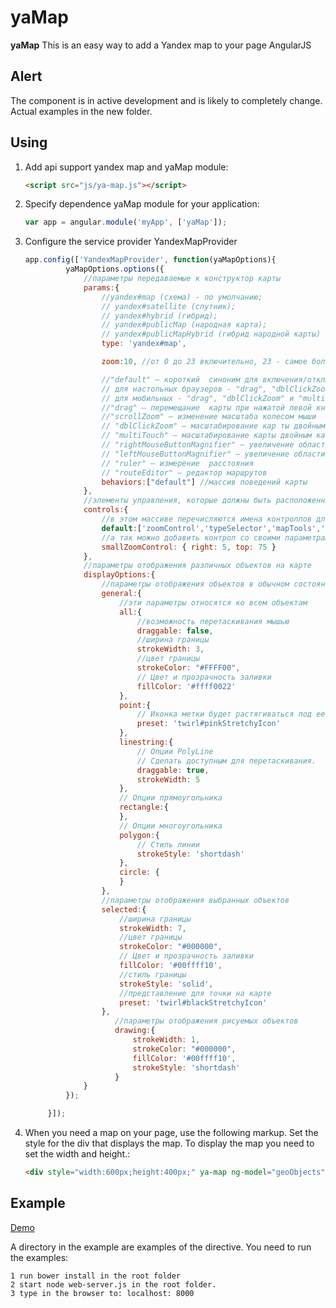 yaMap
==========

**yaMap** This is an easy way to add a Yandex map to your page AngularJS

Alert
-----
The component is in active development and is likely to completely change. Actual examples in the new folder.

Using
-----
1. Add api support yandex map and yaMap module:

   ```html
   <script src="js/ya-map.js"></script>
   ```
2. Specify dependence yaMap module for your application:

   ```javascript
   var app = angular.module('myApp', ['yaMap']);
   ```

3. Configure the service provider YandexMapProvider

   ```javascript
   app.config(['YandexMapProvider', function(yaMapOptions){
       		yaMapOptions.options({
       			//параметры передаваемые к конструктор карты
       			params:{
       				//yandex#map (схема) - по умолчанию;
       				// yandex#satellite (спутник);
       				// yandex#hybrid (гибрид);
       				// yandex#publicMap (народная карта);
       				// yandex#publicMapHybrid (гибрид народной карты)
       				type: 'yandex#map',

       				zoom:10, //от 0 до 23 включительно, 23 - самое большой массштаб

       				//"default" — короткий 	синоним для включения/отключения поведений карты по умолчанию:
       				// для настольных браузеров - "drag", "dblClickZoom", "rightMouseButtonMagnifier",
       				// для мобильных - "drag", "dblClickZoom" и "multiTouch"
       				//"drag" — перемещание 	карты при нажатой левой кнопке мыши либо одиночным касанием;
       				//"scrollZoom" — изменение масштаба колесом мыши
       				// "dblClickZoom" — масштабирование кар	ты двойным щелчком кнопки мыши
       				// "multiTouch" — масштабирование карты двойным касанием (например, пальцами на сенсорном экране)
       				// "rightMouseButtonMagnifier" — увеличение области, выделенной правой кнопкой мыши (только для настоль	ных браузеров)
       				// "leftMouseButtonMagnifier" — увеличение области, выделенной левой кнопкой мыши либо одиночным касанием
       				// "ruler" — измерение 	расстояния
       				// "routeEditor" — редактор маршрутов
       				behaviors:["default"] //массив поведений карты
       			},
       			//элементы управления, которые должны быть расположенны на карте
       			controls:{
       				//в этом массиве перечисляются имена контроллов для добавления со стандартными параметрами
       				default:['zoomControl','typeSelector','mapTools','scaleLine','miniMap'],
       				//а так можно добавить контрол со своими параметрами
       				smallZoomControl: { right: 5, top: 75 }
       			},
       			//параметры отображения различных объектов на карте
       			displayOptions:{
       				//параметры отображения объектов в обычном состоянии
       				general:{
       					//эти параметры относятся ко всем объектам
       					all:{
       						//возможность перетаскивания мышью
       						draggable: false,
       						//ширина границы
       						strokeWidth: 3,
       						//цвет границы
       						strokeColor: "#FFFF00",
       						// Цвет и прозрачность заливки
       						fillColor: '#ffff0022'
       					},
       					point:{
       						// Иконка метки будет растягиваться под ее контент
       						preset: 'twirl#pinkStretchyIcon'
       					},
       					linestring:{
       						// Опции PolyLine
       						// Сделать доступным для перетаскивания.
       						draggable: true,
       						strokeWidth: 5
       					},
       					// Опции прямоугольника
       					rectangle:{
       					},
       					// Опции многоугольника
       					polygon:{
       						// Стиль линии
       						strokeStyle: 'shortdash'
       					},
       					circle:	{
       					}
       				},
       				//параметры отображения выбранных объектов
       				selected:{
       					//ширина границы
       					strokeWidth: 7,
       					//цвет границы
       					strokeColor: "#000000",
       					// Цвет и прозрачность заливки
       					fillColor: '#00ffff10',
       					//стиль границы
       					strokeStyle: 'solid',
       					//представление для точки на карте
       					preset: 'twirl#blackStretchyIcon'
       				},
                       //параметры отображения рисуемых объектов
                       drawing:{
                           strokeWidth: 1,
                           strokeColor: "#000000",
                           fillColor: '#00ffff10',
                           strokeStyle: 'shortdash'
                       }
       			}
       		});

       	}]);
   ```

4. When you need a map on your page, use the following markup. Set the style for the div that displays the map. To display the map you need to set the width and height.:

   ```html
   <div style="width:600px;height:400px;" ya-map ng-model="geoObjects" ya-properties="mapProperties" ya-select-index="selectIndex"></div>
   ```
Example
-----
[Demo](http://tulov-alex.ru)

A directory in the example are examples of the directive.
You need to run the examples:

    1 run bower install in the root folder
    2 start node web-server.js in the root folder.
    3 type in the browser to: localhost: 8000
